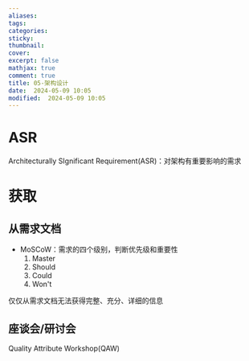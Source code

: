 ```yaml
---
aliases: 
tags: 
categories:
sticky:
thumbnail:
cover: 
excerpt: false
mathjax: true
comment: true
title: 05-架构设计
date:  2024-05-09 10:05
modified:  2024-05-09 10:05
---
```

# ASR

Architecturally SIgnificant Requirement(ASR)：对架构有重要影响的需求

# 获取


## 从需求文档

- MoSCoW：需求的四个级别，判断优先级和重要性
	1. Master
	2. Should
	3. Could
	4. Won't

仅仅从需求文档无法获得完整、充分、详细的信息


## 座谈会/研讨会

Quality Attribute Workshop(QAW)




